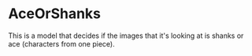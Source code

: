 # AceOrShanks
This is a model that decides if the images that it's looking at is shanks or ace (characters from one piece). 

